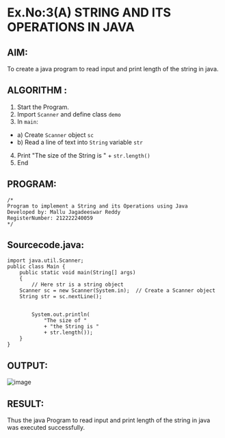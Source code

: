 # Ex.No:3(A)  STRING AND ITS OPERATIONS IN JAVA
## AIM:
To create a java program to read input and print length of the string in java.

## ALGORITHM :
1.  Start the Program.
2.	Import `Scanner` and define class `demo`
3.	In `main`:
-	a) Create `Scanner` object `sc`
-	b) Read a line of text into `String` variable `str`
4.	Print "The size of the String is " + `str.length()`
5.	End




## PROGRAM:
 ```
/*
Program to implement a String and its Operations using Java
Developed by: Mallu Jagadeeswar Reddy
RegisterNumber: 212222240059
*/
```

## Sourcecode.java:
```
import java.util.Scanner;
public class Main {
	public static void main(String[] args)
	{
    	// Here str is a string object
   	Scanner sc = new Scanner(System.in);  // Create a Scanner object
   	String str = sc.nextLine();

 
    	System.out.println(
        	"The size of "
        	+ "the String is "
        	+ str.length());
	}
}
```






## OUTPUT:

![image](https://github.com/user-attachments/assets/4182d974-4794-4220-94a1-2db096882f0b)


## RESULT:
Thus the java Program to read input and print length of the string in java was executed successfully.

